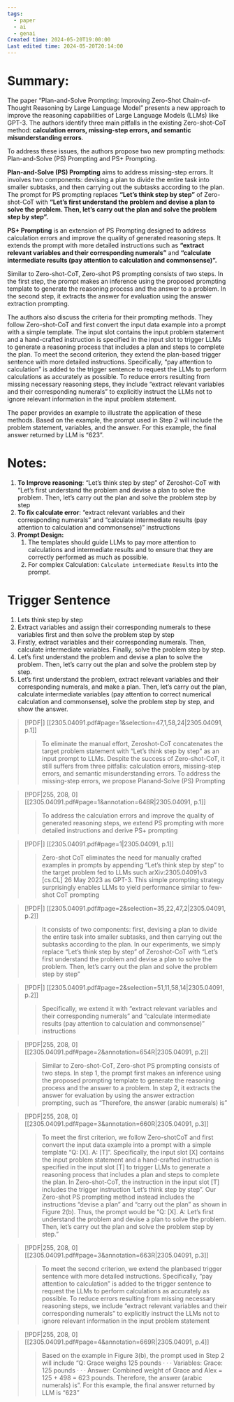 ```yaml
---
tags:
  - paper
  - ai
  - genai
Created time: 2024-05-20T19:00:00
Last edited time: 2024-05-20T20:14:00
---
```

# Summary:
The paper “Plan-and-Solve Prompting: Improving Zero-Shot Chain-of-Thought Reasoning by Large Language Model” presents a new approach to improve the reasoning capabilities of Large Language Models (LLMs) like GPT-3. The authors identify three main pitfalls in the existing Zero-shot-CoT method: **calculation errors, missing-step errors, and semantic misunderstanding errors**.

To address these issues, the authors propose two new prompting methods: Plan-and-Solve (PS) Prompting and PS+ Prompting.

**Plan-and-Solve (PS) Prompting** aims to address missing-step errors. It involves two components: devising a plan to divide the entire task into smaller subtasks, and then carrying out the subtasks according to the plan. The prompt for PS prompting replaces **“Let’s think step by step”** of Zero-shot-CoT with **“Let’s first understand the problem and devise a plan to solve the problem. Then, let’s carry out the plan and solve the problem step by step”.**

**PS+ Prompting** is an extension of PS Prompting designed to address calculation errors and improve the quality of generated reasoning steps. It extends the prompt with more detailed instructions such as **“extract relevant variables and their corresponding numerals”** and **“calculate intermediate results (pay attention to calculation and commonsense)”.**

Similar to Zero-shot-CoT, Zero-shot PS prompting consists of two steps. In the first step, the prompt makes an inference using the proposed prompting template to generate the reasoning process and the answer to a problem. In the second step, it extracts the answer for evaluation using the answer extraction prompting.

The authors also discuss the criteria for their prompting methods. They follow Zero-shot-CoT and first convert the input data example into a prompt with a simple template. The input slot contains the input problem statement and a hand-crafted instruction is specified in the input slot to trigger LLMs to generate a reasoning process that includes a plan and steps to complete the plan. To meet the second criterion, they extend the plan-based trigger sentence with more detailed instructions. Specifically, “pay attention to calculation” is added to the trigger sentence to request the LLMs to perform calculations as accurately as possible. To reduce errors resulting from missing necessary reasoning steps, they include “extract relevant variables and their corresponding numerals” to explicitly instruct the LLMs not to ignore relevant information in the input problem statement.

The paper provides an example to illustrate the application of these methods. Based on the example, the prompt used in Step 2 will include the problem statement, variables, and the answer. For this example, the final answer returned by LLM is “623”.


# Notes:
1. **To Improve reasoning**: “Let’s think step by step” of Zeroshot-CoT with “Let’s first understand the problem and devise a plan to solve the problem. Then, let’s carry out the plan and solve the problem step by step
2. **To fix calculate error**: “extract relevant variables and their corresponding numerals” and “calculate intermediate results (pay attention to calculation and commonsense)” instructions
3. **Prompt Design:**
	1. The templates should guide LLMs to pay more attention to calculations and intermediate results and to ensure that they are correctly performed as much as possible. 
	2. For complex Calculation: `Calculate intermediate Results` into the prompt. 

# Trigger Sentence
1. Lets think step by step
2. Extract variables and assign their corresponding numerals to these variables first and then solve the problem step by step
3. Firstly, extract variables and their corresponding numerals. Then, calculate intermediate variables. Finally, solve the problem step by step. 
4. Let’s first understand the problem and devise a plan to solve the problem. Then, let’s carry out the plan and solve the problem step by step. 
5. Let’s first understand the problem, extract relevant variables and their corresponding numerals, and make a plan. Then, let’s carry out the plan, calculate intermediate variables (pay attention to correct numerical calculation and commonsense), solve the problem step by step, and show the answer.


> [!PDF|] [[2305.04091.pdf#page=1&selection=47,1,58,24|2305.04091, p.1]]
> > To eliminate the manual effort, Zeroshot-CoT concatenates the target problem statement with “Let’s think step by step” as an input prompt to LLMs. Despite the success of Zero-shot-CoT, it still suffers from three pitfalls: calculation errors, missing-step errors, and semantic misunderstanding errors. To address the missing-step errors, we propose Planand-Solve (PS) Prompting


> [!PDF|255, 208, 0] [[2305.04091.pdf#page=1&annotation=648R|2305.04091, p.1]]
> > To address the calculation errors and improve the quality of generated reasoning steps, we extend PS prompting with more detailed instructions and derive PS+ prompting


> [!PDF|] [[2305.04091.pdf#page=1|2305.04091, p.1]]
> > Zero-shot CoT eliminates the need for manually crafted examples in prompts by appending “Let’s think step by step” to the target problem fed to LLMs such arXiv:2305.04091v3 [cs.CL] 26 May 2023 as GPT-3. This simple prompting strategy surprisingly enables LLMs to yield performance similar to few-shot CoT prompting
> 
> 

> [!PDF|] [[2305.04091.pdf#page=2&selection=35,22,47,2|2305.04091, p.2]]
> > It consists of two components: first, devising a plan to divide the entire task into smaller subtasks, and then carrying out the subtasks according to the plan. In our experiments, we simply replace “Let’s think step by step” of Zeroshot-CoT with “Let’s first understand the problem and devise a plan to solve the problem. Then, let’s carry out the plan and solve the problem step by step” 

> [!PDF|] [[2305.04091.pdf#page=2&selection=51,11,58,14|2305.04091, p.2]]
> > Specifically, we extend it with “extract relevant variables and their corresponding numerals” and “calculate intermediate results (pay attention to calculation and commonsense)” instructions


> [!PDF|255, 208, 0] [[2305.04091.pdf#page=2&annotation=654R|2305.04091, p.2]]
> > Similar to Zero-shot-CoT, Zero-shot PS prompting consists of two steps. In step 1, the prompt first makes an inference using the proposed prompting template to generate the reasoning process and the answer to a problem. In step 2, it extracts the answer for evaluation by using the answer extraction prompting, such as “Therefore, the answer (arabic numerals) is”

> [!PDF|255, 208, 0] [[2305.04091.pdf#page=3&annotation=660R|2305.04091, p.3]]
> > To meet the first criterion, we follow Zero-shotCoT and first convert the input data example into a prompt with a simple template “Q: [X]. A: [T]”. Specifically, the input slot [X] contains the input problem statement and a hand-crafted instruction is specified in the input slot [T] to trigger LLMs to generate a reasoning process that includes a plan and steps to complete the plan. In Zero-shot-CoT, the instruction in the input slot [T] includes the trigger instruction ‘Let’s think step by step”. Our Zero-shot PS prompting method instead includes the instructions “devise a plan” and “carry out the plan” as shown in Figure 2(b). Thus, the prompt would be “Q: [X]. A: Let’s first understand the problem and devise a plan to solve the problem. Then, let’s carry out the plan and solve the problem step by step.”

> [!PDF|255, 208, 0] [[2305.04091.pdf#page=3&annotation=663R|2305.04091, p.3]]
> > To meet the second criterion, we extend the planbased trigger sentence with more detailed instructions. Specifically, “pay attention to calculation” is added to the trigger sentence to request the LLMs to perform calculations as accurately as possible. To reduce errors resulting from missing necessary reasoning steps, we include “extract relevant variables and their corresponding numerals” to explicitly instruct the LLMs not to ignore relevant information in the input problem statement
> 
> 

> [!PDF|255, 208, 0] [[2305.04091.pdf#page=4&annotation=669R|2305.04091, p.4]]
> > Based on the example in Figure 3(b), the prompt used in Step 2 will include “Q: Grace weighs 125 pounds · · · Variables: Grace: 125 pounds · · · Answer: Combined weight of Grace and Alex = 125 + 498 = 623 pounds. Therefore, the answer (arabic numerals) is”. For this example, the final answer returned by LLM is “623”
